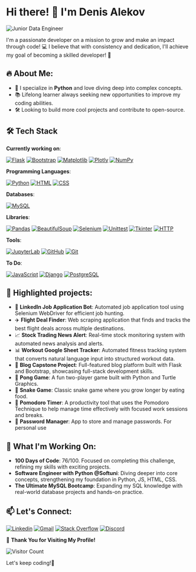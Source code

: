 # Hi there! 👋 I'm Denis Alekov

![Junior Data Engineer](https://img.shields.io/badge/Junior%20Data%20Engineer-Hired-brightgreen?style=for-the-badge&logo=data&logoColor=white)

I'm a passionate developer on a mission to grow and make an impact through code! 💻 I believe that with consistency and dedication, I'll achieve my goal of becoming a skilled developer! 💪

## 🔥 About Me:
- 🚀 I specialize in **Python** and love diving deep into complex concepts.
- 📚 Lifelong learner always seeking new opportunities to improve my coding abilities.
- 🛠️ Looking to build more cool projects and contribute to open-source.

## 🛠️ Tech Stack

**Currently working on**:

<a href="https://github.com/dalekov"><img src="https://img.shields.io/badge/Flask-000000?style=for-the-badge&logo=flask&logoColor=white" alt="Flask" /></a>
<a href="https://github.com/dalekov"><img src="https://img.shields.io/badge/Bootstrap-563D7C?style=for-the-badge&logo=bootstrap&logoColor=white" alt="Bootstrap" /></a>
<a href="https://matplotlib.org/"><img src="https://img.shields.io/badge/Matplotlib-3776AB?style=for-the-badge&logo=matplotlib&logoColor=white" alt="Matplotlib" /></a>
<a href="https://plotly.com/"><img src="https://img.shields.io/badge/Plotly-3E8E41?style=for-the-badge&logo=plotly&logoColor=white" alt="Plotly" /></a>
<a href="https://numpy.org/">
  <img src="https://img.shields.io/badge/Numpy-013243?style=for-the-badge&logo=numpy&logoColor=white" alt="NumPy" />
</a>


**Programming Languages**:

<a href="https://github.com/dalekov"><img src="https://img.shields.io/badge/python-3670A0?style=for-the-badge&logo=python&logoColor=ffdd54" alt="Python" /></a>
<a href="https://www.w3.org/html/"><img src="https://img.shields.io/badge/html5-E34F26?style=for-the-badge&logo=html5&logoColor=white" alt="HTML" /></a>
<a href="https://www.w3.org/Style/CSS/"><img src="https://img.shields.io/badge/css3-1572B6?style=for-the-badge&logo=css3&logoColor=white" alt="CSS" /></a>

**Databases**:

<a href="https://www.mysql.com/"><img src="https://img.shields.io/badge/mysql-4479A1?style=for-the-badge&logo=mysql&logoColor=white" alt="MySQL" /></a>


**Libraries**:

<a href="https://pandas.pydata.org/"><img src="https://img.shields.io/badge/Pandas-150458?style=for-the-badge&logo=pandas&logoColor=white" alt="Pandas" /></a>
<a href="https://www.crummy.com/software/BeautifulSoup/"><img src="https://img.shields.io/badge/BeautifulSoup-brightgreen?style=for-the-badge&logo=python&logoColor=white" alt="BeautifulSoup" /></a>
<a href="https://www.selenium.dev/"><img src="https://img.shields.io/badge/Selenium-orange?style=for-the-badge&logo=selenium&logoColor=white" alt="Selenium" /></a>
<a href="https://docs.python.org/3/library/unittest.html"><img src="https://img.shields.io/badge/Unittest-3776AB?style=for-the-badge&logo=python&logoColor=white" alt="Unittest" /></a>
<a href="https://wiki.python.org/moin/TkInter"><img src="https://img.shields.io/badge/Tkinter-1F8F8C?style=for-the-badge&logo=python&logoColor=white" alt="Tkinter" /></a>
<a href="https://developer.mozilla.org/en-US/docs/Web/HTTP"><img src="https://img.shields.io/badge/HTTP-5D5D5D?style=for-the-badge&logo=http&logoColor=white" alt="HTTP" /></a>




**Tools**:

<a href="https://jupyter.org/"><img src="https://img.shields.io/badge/JupyterLab-F37626?style=for-the-badge&logo=jupyter&logoColor=white" alt="JupyterLab" /></a>
<a href="https://github.com/"><img src="https://img.shields.io/badge/github-181717?style=for-the-badge&logo=github&logoColor=white" alt="GitHub" /></a>
<a href="https://git-scm.com/"><img src="https://img.shields.io/badge/git-F05032?style=for-the-badge&logo=git&logoColor=white" alt="Git" /></a>

**To Do**:

<a href="https://developer.mozilla.org/en-US/docs/Web/JavaScript"><img src="https://img.shields.io/badge/javascript-F7DF1E?style=for-the-badge&logo=javascript&logoColor=black" alt="JavaScript" /></a>
<a href="https://www.djangoproject.com/"><img src="https://img.shields.io/badge/django-092E20?style=for-the-badge&logo=django&logoColor=white" alt="Django" /></a>
<a href="https://www.postgresql.org/"><img src="https://img.shields.io/badge/postgresql-336791?style=for-the-badge&logo=postgresql&logoColor=white" alt="PostgreSQL" /></a>


## 🚀 Highlighted projects:
- 🤖 **LinkedIn Job Application Bot**: Automated job application tool using Selenium WebDriver for efficient job hunting.
- ✈️ **Flight Deal Finder**: Web scraping application that finds and tracks the best flight deals across multiple destinations.
- 📈 **Stock Trading News Alert**: Real-time stock monitoring system with automated news analysis and alerts.
- 📊 **Workout Google Sheet Tracker**: Automated fitness tracking system that converts natural language input into structured workout data.
- 📝 **Blog Capstone Project**: Full-featured blog platform built with Flask and Bootstrap, showcasing full-stack development skills.
- 🏓 **Pong Game**: A fun two-player game built with Python and Turtle Graphics.
- 🐍 **Snake Game**: Classic snake game where you grow longer by eating food.
- 🍅 **Pomodoro Timer**: A productivity tool that uses the Pomodoro Technique to help manage time effectively with focused work sessions and breaks.
- 🔐 **Password Manager**: App to store and manage passwords. For personal use

## 🌟 What I'm Working On:
- **100 Days of Code**: 76/100. Focused on completing this challenge, refining my skills with exciting projects.
- **Software Engineer with Python @Softuni**: Diving deeper into core concepts, strengthening my foundation in Python, JS, HTML, CSS.
- **The Ultimate MySQL Bootcamp**: Expanding my SQL knowledge with real-world database projects and hands-on practice. 

## 📫 Let's Connect:
[![Linkedin](https://img.shields.io/badge/-LinkedIn-blue?style=flat&logo=Linkedin&logoColor=white)](https://www.linkedin.com/in/dalekov/)
[![Gmail](https://img.shields.io/badge/-Gmail-c14438?style=flat&logo=Gmail&logoColor=white)](mailto:denis.alekov1@gmail.com)
[![Stack Overflow](https://img.shields.io/badge/-Stack_Overflow-FE7A16?style=flat&logo=stack-overflow&logoColor=white)](https://stackoverflow.com/users/23987588/denignn)
[![Discord](https://img.shields.io/badge/-Discord-7289DA?style=flat&logo=discord&logoColor=white)](https://discord.com/users/shmentikapeli)


🎉 **Thank You for Visiting My Profile!**

![Visitor Count](https://komarev.com/ghpvc/?username=dalekov&color=brightgreen)


Let's keep coding!🚀

